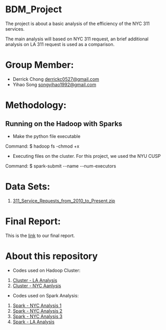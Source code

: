 # BDM_Project
The project is about a basic analysis of the efficiency of the NYC 311 services.

The main analysis will based on NYC 311 request, an brief additional analysis on LA 311 request is used as a comparison.

# Group Member:
* Derrick Chong [derrickc0527@gmail.com](derrickc0527@gmail.com)
* Yihao Song [songyihao1992@gmail.com](songyihao1992@gmail.com)

# Methodology:
## Running on the Hadoop with Sparks
* Make the python file executable

Command:
$ hadoop fs -chmod +x <your python file location>

* Executing files on the cluster. For this project, we used the NYU CUSP

Command:
$ spark-submit --name <name of job> --num-executors <number> <python code location>

# Data Sets:
1. [311_Service_Requests_from_2010_to_Present.zip](https://s3-us-west-2.amazonaws.com/bigdatamanagement/311_Service_Requests_from_2010_to_Present.zip)

# Final Report:
This is the [link](https://github.com/yihaosong/BDM_Project/blob/master/BDM_report2.docx) to our final report.

# About this repository
* Codes used on Hadoop Cluster:
1. [Cluster - LA Analysis](https://github.com/yihaosong/BDM_Project/blob/master/la_data.py)
2. [Cluster - NYC Aanlysis](https://github.com/yihaosong/BDM_Project/blob/master/nyc_311.py)

* Codes used on Spark Analysis:
1. [Spark - NYC Analysis 1](https://github.com/yihaosong/BDM_Project/blob/master/project_test.ipynb)
2. [Spark - NYC Analysis 2](https://github.com/yihaosong/BDM_Project/blob/master/311NYC.ipynb)
3. [Spark - NYC Analysis 3](https://github.com/yihaosong/BDM_Project/blob/master/nyc_data_view.ipynb)
4. [Spark - LA Analysis](https://github.com/yihaosong/BDM_Project/blob/master/la_data_view.ipynb)

